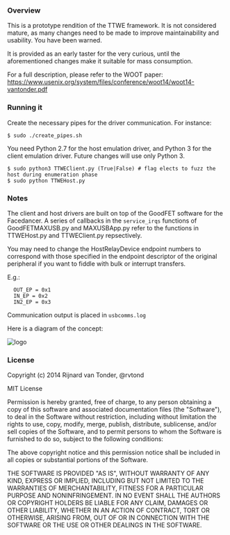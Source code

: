 ### Overview

This is a prototype rendition of the TTWE framework. It is not considered mature,
as many changes need to be made to improve maintainability and usability. You have been warned.

It is provided as an early taster for the very curious, until the aforementioned changes
make it suitable for mass consumption.

For a full description, please refer to the WOOT paper: https://www.usenix.org/system/files/conference/woot14/woot14-vantonder.pdf

### Running it

Create the necessary pipes for the driver communication. For instance:

	$ sudo ./create_pipes.sh

You need Python 2.7 for the host emulation driver, and Python 3 for the client emulation driver. Future
changes will use only Python 3. 

	$ sudo python3 TTWEClient.py (True|False) # flag elects to fuzz the host during enumeration phase
	$ sudo python TTWEHost.py

### Notes

The client and host drivers are built on top of the GoodFET software for 
the Facedancer. A series of callbacks in the ```service_irqs``` functions of GoodFETMAXUSB.py and
MAXUSBApp.py refer to the functions in TTWEHost.py and TTWEClient.py repsectively. 

You may need to change the HostRelayDevice endpoint numbers to correspond with those specified in the 
endpoint descriptor of the original peripheral if you want to fiddle with bulk or interrupt transfers.

E.g.:
```
  OUT_EP = 0x1
  IN_EP = 0x2
  IN2_EP = 0x3
 ```
  
Communication output is placed in `usbcomms.log`

Here is a diagram of the concept:

![logo](https://raw.github.com/rvantonder/ttwe-proto/master/ttwe-mitm.png)



### License

Copyright (c) 2014 Rijnard van Tonder, @rvtond

MIT License

Permission is hereby granted, free of charge, to any person obtaining
a copy of this software and associated documentation files (the
"Software"), to deal in the Software without restriction, including
without limitation the rights to use, copy, modify, merge, publish,
distribute, sublicense, and/or sell copies of the Software, and to
permit persons to whom the Software is furnished to do so, subject to
the following conditions:

The above copyright notice and this permission notice shall be
included in all copies or substantial portions of the Software.

THE SOFTWARE IS PROVIDED "AS IS", WITHOUT WARRANTY OF ANY KIND,
EXPRESS OR IMPLIED, INCLUDING BUT NOT LIMITED TO THE WARRANTIES OF
MERCHANTABILITY, FITNESS FOR A PARTICULAR PURPOSE AND
NONINFRINGEMENT. IN NO EVENT SHALL THE AUTHORS OR COPYRIGHT HOLDERS BE
LIABLE FOR ANY CLAIM, DAMAGES OR OTHER LIABILITY, WHETHER IN AN ACTION
OF CONTRACT, TORT OR OTHERWISE, ARISING FROM, OUT OF OR IN CONNECTION
WITH THE SOFTWARE OR THE USE OR OTHER DEALINGS IN THE SOFTWARE.
